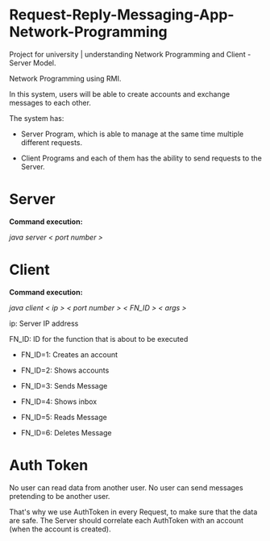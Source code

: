 # Request-Reply-Messaging-App-Network-Programming
Project for university | understanding Network Programming and Client - Server Model.

Network Programming using RMI.

In this system, users will be able to create accounts and exchange messages to each other. 

The system has:

- Server Program, which is able to manage at the same time multiple different requests.

- Client Programs and each of them has the ability to send requests to the Server.


# Server


**Command execution:**

*java server < port number >*


# Client


**Command execution:** 

*java client < ip > < port number > < FN_ID > < args >*

ip: Server IP address

FN_ID: ID for the function that is about to be executed


- FN_ID=1: Creates an account

- FN_ID=2: Shows accounts

- FN_ID=3: Sends Message

- FN_ID=4: Shows inbox

- FN_ID=5: Reads Message

- FN_ID=6: Deletes Message


# Auth Token

No user can read data from another user.
No user can send messages pretending to be another user.

That's why we use AuthToken in every Request, to make sure that the data are safe. 
The Server should correlate each AuthToken with an account (when the account is created).

